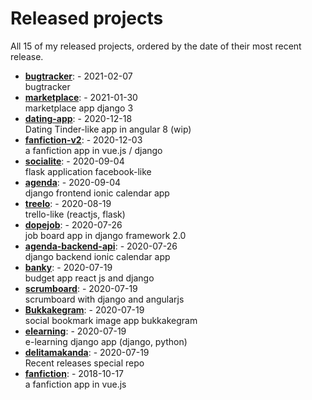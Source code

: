 # Released projects

All <!-- release_count starts -->15<!-- release_count ends --> of my released projects, ordered by the date of their most recent release.

<!-- recent_releases starts -->
* **[bugtracker](https://github.com/delitamakanda/bugtracker)**: [](https://github.com/delitamakanda/bugtracker/releases/tag/v1.0) - 2021-02-07
<br>bugtracker
* **[marketplace](https://github.com/delitamakanda/marketplace)**: [](https://github.com/delitamakanda/marketplace/releases/tag/v1.1) - 2021-01-30
<br>marketplace app django 3
* **[dating-app](https://github.com/delitamakanda/dating-app)**: [](https://github.com/delitamakanda/dating-app/releases/tag/v2.2) - 2020-12-18
<br>Dating Tinder-like app in angular 8 (wip)
* **[fanfiction-v2](https://github.com/delitamakanda/fanfiction-v2)**: [](https://github.com/delitamakanda/fanfiction-v2/releases/tag/v2.1) - 2020-12-03
<br>a fanfiction app in vue.js / django
* **[socialite](https://github.com/delitamakanda/socialite)**: [](https://github.com/delitamakanda/socialite/releases/tag/v2.0) - 2020-09-04
<br>flask application facebook-like
* **[agenda](https://github.com/delitamakanda/agenda)**: [](https://github.com/delitamakanda/agenda/releases/tag/v1.0) - 2020-09-04
<br>django frontend ionic calendar app 
* **[treelo](https://github.com/delitamakanda/treelo)**: [](https://github.com/delitamakanda/treelo/releases/tag/v0.2) - 2020-08-19
<br>trello-like (reactjs, flask)
* **[dopejob](https://github.com/delitamakanda/dopejob)**: [](https://github.com/delitamakanda/dopejob/releases/tag/v1.1) - 2020-07-26
<br>job board app in django framework 2.0
* **[agenda-backend-api](https://github.com/delitamakanda/agenda-backend-api)**: [](https://github.com/delitamakanda/agenda-backend-api/releases/tag/v1.0) - 2020-07-26
<br>django backend ionic calendar app
* **[banky](https://github.com/delitamakanda/banky)**: [](https://github.com/delitamakanda/banky/releases/tag/v1.0) - 2020-07-19
<br>budget app react js and django
* **[scrumboard](https://github.com/delitamakanda/scrumboard)**: [](https://github.com/delitamakanda/scrumboard/releases/tag/v1.0) - 2020-07-19
<br>scrumboard with django and angularjs
* **[Bukkakegram](https://github.com/delitamakanda/Bukkakegram)**: [](https://github.com/delitamakanda/Bukkakegram/releases/tag/v2.0) - 2020-07-19
<br>social bookmark image app bukkakegram
* **[elearning](https://github.com/delitamakanda/elearning)**: [](https://github.com/delitamakanda/elearning/releases/tag/v1.0) - 2020-07-19
<br>e-learning django app (django, python)
* **[delitamakanda](https://github.com/delitamakanda/delitamakanda)**: [](https://github.com/delitamakanda/delitamakanda/releases/tag/v1.0) - 2020-07-19
<br>Recent releases special repo
* **[fanfiction](https://github.com/delitamakanda/fanfiction)**: [](https://github.com/delitamakanda/fanfiction/releases/tag/v1.1) - 2018-10-17
<br>a fanfiction app in vue.js
<!-- recent_releases ends -->
